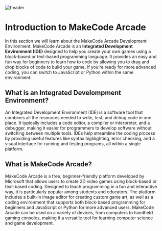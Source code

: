 ![header](assets/header.png)

# Introduction to MakeCode Arcade

In this section we will learn about the MakeCode Arcade Development Environment. MakeCode Arcade is an **Integrated Development Environment (IDE)** designed to help you create your own games using a block-based or text-based programming language. It provides an easy and fun way for beginners to learn how to code by allowing you to drag and drop blocks of code to build your game. If you’re ready for more advanced coding, you can switch to JavaScript or Python within the same environment.

## What is an Integrated Develompment Environment?

An Integrated Development Environment (IDE) is a software tool that combines all the resources needed to write, test, and debug code in one place. It typically includes a code editor, a compiler or interpreter, and a debugger, making it easier for programmers to develop software without switching between multiple tools. IDEs help streamline the coding process by providing useful features like syntax highlighting, error checking, and a visual interface for running and testing programs, all within a single platform.

## What is MakeCode Arcade?

MakeCode Arcade is a free, beginner-friendly platform developed by Microsoft that allows users to create 2D video games using block-based or text-based coding. Designed to teach programming in a fun and interactive way, it is particularly popular among students and educators. The platform includes a built-in image editor for creating custom game art, as well as a coding environment that supports both block-based programming for beginners and JavaScript or Python for more advanced users. MakeCode Arcade can be used on a variety of devices, from computers to handheld gaming consoles, making it a versatile tool for learning computer science and game development.